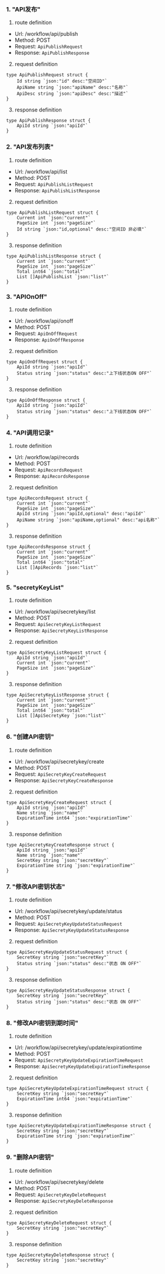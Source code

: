 ### 1. "API发布"

1. route definition

- Url: /workflow/api/publish
- Method: POST
- Request: `ApiPublishRequest`
- Response: `ApiPublishResponse`

2. request definition



```golang
type ApiPublishRequest struct {
	Id string `json:"id" desc:"空间ID"`
	ApiName string `json:"apiName" desc:"名称"`
	ApiDesc string `json:"apiDesc" desc:"描述"`
}
```


3. response definition



```golang
type ApiPublishResponse struct {
	ApiId string `json:"apiId"`
}
```

### 2. "API发布列表"

1. route definition

- Url: /workflow/api/list
- Method: POST
- Request: `ApiPublishListRequest`
- Response: `ApiPublishListResponse`

2. request definition



```golang
type ApiPublishListRequest struct {
	Current int `json:"current"`
	PageSize int `json:"pageSize"`
	Id string `json:"id,optional" desc:"空间ID 非必填"`
}
```


3. response definition



```golang
type ApiPublishListResponse struct {
	Current int `json:"current"`
	PageSize int `json:"pageSize"`
	Total int64 `json:"total"`
	List []ApiPublishList `json:"list"`
}
```

### 3. "APIOnOff"

1. route definition

- Url: /workflow/api/onoff
- Method: POST
- Request: `ApiOnOffRequest`
- Response: `ApiOnOffResponse`

2. request definition



```golang
type ApiOnOffRequest struct {
	ApiId string `json:"apiId"`
	Status string `json:"status" desc:"上下线状态ON OFF"`
}
```


3. response definition



```golang
type ApiOnOffResponse struct {
	ApiId string `json:"apiId"`
	Status string `json:"status" desc:"上下线状态ON OFF"`
}
```

### 4. "API调用记录"

1. route definition

- Url: /workflow/api/records
- Method: POST
- Request: `ApiRecordsRequest`
- Response: `ApiRecordsResponse`

2. request definition



```golang
type ApiRecordsRequest struct {
	Current int `json:"current"`
	PageSize int `json:"pageSize"`
	ApiId string `json:"apiId,optional" desc:"apiId"`
	ApiName string `json:"apiName,optional" desc:"api名称"`
}
```


3. response definition



```golang
type ApiRecordsResponse struct {
	Current int `json:"current"`
	PageSize int `json:"pageSize"`
	Total int64 `json:"total"`
	List []ApiRecords `json:"list"`
}
```

### 5. "secretyKeyList"

1. route definition

- Url: /workflow/api/secretykey/list
- Method: POST
- Request: `ApiSecretyKeyListRequest`
- Response: `ApiSecretyKeyListResponse`

2. request definition



```golang
type ApiSecretyKeyListRequest struct {
	ApiId string `json:"apiId"`
	Current int `json:"current"`
	PageSize int `json:"pageSize"`
}
```


3. response definition



```golang
type ApiSecretyKeyListResponse struct {
	Current int `json:"current"`
	PageSize int `json:"pageSize"`
	Total int64 `json:"total"`
	List []ApiSecretyKey `json:"list"`
}
```

### 6. "创建API密钥"

1. route definition

- Url: /workflow/api/secretykey/create
- Method: POST
- Request: `ApiSecretyKeyCreateRequest`
- Response: `ApiSecretyKeyCreateResponse`

2. request definition



```golang
type ApiSecretyKeyCreateRequest struct {
	ApiId string `json:"apiId"`
	Name string `json:"name"`
	ExpirationTime int64 `json:"expirationTime"`
}
```


3. response definition



```golang
type ApiSecretyKeyCreateResponse struct {
	ApiId string `json:"apiId"`
	Name string `json:"name"`
	SecretKey string `json:"secretKey"`
	ExpirationTime string `json:"expirationTime"`
}
```

### 7. "修改API密钥状态"

1. route definition

- Url: /workflow/api/secretykey/update/status
- Method: POST
- Request: `ApiSecretyKeyUpdateStatusRequest`
- Response: `ApiSecretyKeyUpdateStatusResponse`

2. request definition



```golang
type ApiSecretyKeyUpdateStatusRequest struct {
	SecretKey string `json:"secretKey"`
	Status string `json:"status" desc:"状态 ON OFF"`
}
```


3. response definition



```golang
type ApiSecretyKeyUpdateStatusResponse struct {
	SecretKey string `json:"secretKey"`
	Status string `json:"status" desc:"状态 ON OFF"`
}
```

### 8. "修改API密钥到期时间"

1. route definition

- Url: /workflow/api/secretykey/update/expirationtime
- Method: POST
- Request: `ApiSecretyKeyUpdateExpirationTimeRequest`
- Response: `ApiSecretyKeyUpdateExpirationTimeResponse`

2. request definition



```golang
type ApiSecretyKeyUpdateExpirationTimeRequest struct {
	SecretKey string `json:"secretKey"`
	ExpirationTime int64 `json:"expirationTime"`
}
```


3. response definition



```golang
type ApiSecretyKeyUpdateExpirationTimeResponse struct {
	SecretKey string `json:"secretKey"`
	ExpirationTime string `json:"expirationTime"`
}
```

### 9. "删除API密钥"

1. route definition

- Url: /workflow/api/secretykey/delete
- Method: POST
- Request: `ApiSecretyKeyDeleteRequest`
- Response: `ApiSecretyKeyDeleteResponse`

2. request definition



```golang
type ApiSecretyKeyDeleteRequest struct {
	SecretKey string `json:"secretKey"`
}
```


3. response definition



```golang
type ApiSecretyKeyDeleteResponse struct {
	SecretKey string `json:"secretKey"`
}
```


